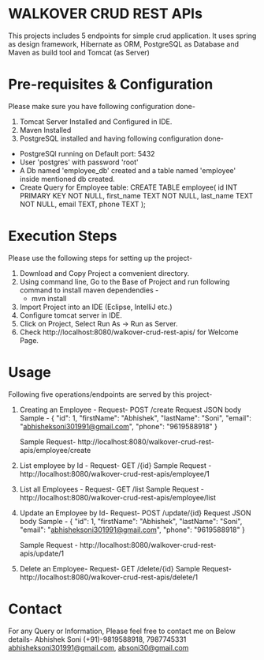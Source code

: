 
# WALKOVER CRUD REST APIs

This projects includes 5 endpoints for simple crud application. It uses spring
as design framework, Hibernate as ORM, PostgreSQL as Database and Maven as
build tool and Tomcat (as Server)

# Pre-requisites & Configuration
Please make sure you have following configuration done-
1. Tomcat Server Installed and Configured in IDE.
2. Maven Installed
3. PostgreSQL installed and having following configuration done-
 - PostgreSQl running on Default port: 5432
 - User 'postgres' with password 'root'
 - A Db named 'employee_db' created and a table named 'employee' inside
   mentioned db created.
 - Create Query for Employee table: 
    CREATE TABLE employee(
      id INT PRIMARY KEY     NOT NULL,
      first_name           TEXT    NOT NULL,
      last_name            TEXT     NOT NULL,
      email        TEXT,
      phone         TEXT
    );
 

# Execution Steps
Please use the following steps for setting up the project-
1. Download and Copy Project a comvenient directory.
2. Using command line, Go to the Base of Project and run following command to
   install maven dependendies -
   - mvn install
3. Import Project into an IDE (Eclipse, IntelliJ etc.)
4. Configure tomcat server in IDE.
5. Click on Project, Select Run As -> Run as Server.
6. Check http://localhost:8080/walkover-crud-rest-apis/ for Welcome Page.

# Usage

Following five operations/endpoints are served by this project- 

1. Creating an Employee -
   Request- POST /create
   Request JSON body Sample - 
    {
        "id": 1,
        "firstName": "Abhishek",
        "lastName": "Soni",
        "email": "abhisheksoni301991@gmail.com",
        "phone": "9619588918"
    }

    Sample Request- http://localhost:8080/walkover-crud-rest-apis/employee/create

2. List employee by Id -
   Request- GET /{id}
   Sample Request - http://localhost:8080/walkover-crud-rest-apis/employee/1

3. List all Employees -
   Request- GET /list
   Sample Request - http://localhost:8080/walkover-crud-rest-apis/employee/list

4. Update an Employee by Id-
   Request- POST /update/{id}
   Request JSON body Sample - 
    {
        "id": 1,
        "firstName": "Abhishek",
        "lastName": "Soni",
        "email": "abhisheksoni301991@gmail.com",
        "phone": "9619588918"
    }

    Sample Request - http://localhost:8080/walkover-crud-rest-apis/update/1

5. Delete an Employee-
   Request- GET /delete/{id}
   Sample Request- http://localhost:8080/walkover-crud-rest-apis/delete/1

# Contact
For any Query or Information, Please feel free to contact me on Below details- 
Abhishek Soni
(+91)-9819588918, 7987745331
abhisheksoni301991@gmail.com, absoni30@gmail.com
